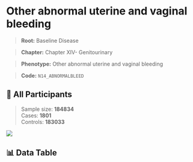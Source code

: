 # Other abnormal uterine and vaginal bleeding

> **Root:** Baseline Disease  

> **Chapter:** Chapter XIV- Genitourinary  

> **Phenotype:** Other abnormal uterine and vaginal bleeding  

> **Code:** `N14_ABNORMALBLEED`

## 🧪 All Participants  
> Sample size: **184834**  
> Cases: **1801**  
> Controls: **183033**
<img src="/Sensitive/Figures/ALL/Baseline/N14_ABNORMALBLEED.png"/>

## 📊 Data Table
<CsvTableMRF src="/Sensitive/Data/ALL/Baseline/LG_N14_ABNORMALBLEED.csv"/>

